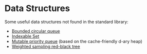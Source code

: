 Data Structures
===============

Some useful data structures not found in the standard library:

* [Bounded circular queue](src/datastructures/CircularQueue.java)
* [Indexable Set](src/datastructures/IndexableSet.java)
* [Mutable priority queue](src/datastructures/DHeapPriorityMap.java) (based on the cache-friendly d-ary heap)
* [Weighted sampling red-black tree](src/datastructures/WeightedSamplingTree.java)
